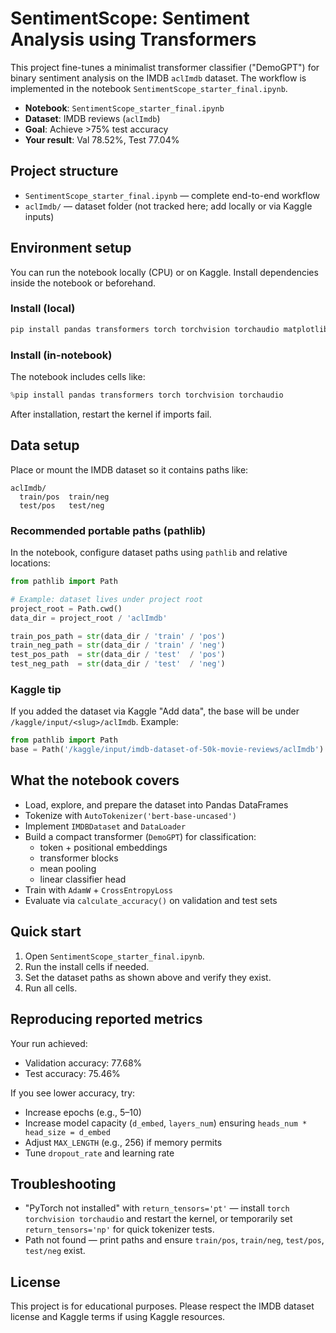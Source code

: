 # SentimentScope: Sentiment Analysis using Transformers

This project fine-tunes a minimalist transformer classifier ("DemoGPT") for binary sentiment analysis on the IMDB `aclImdb` dataset. The workflow is implemented in the notebook `SentimentScope_starter_final.ipynb`.

- **Notebook**: `SentimentScope_starter_final.ipynb`
- **Dataset**: IMDB reviews (`aclImdb`)
- **Goal**: Achieve >75% test accuracy
- **Your result**: Val 78.52%, Test 77.04%

## Project structure
- `SentimentScope_starter_final.ipynb` — complete end-to-end workflow
- `aclImdb/` — dataset folder (not tracked here; add locally or via Kaggle inputs)

## Environment setup
You can run the notebook locally (CPU) or on Kaggle. Install dependencies inside the notebook or beforehand.

### Install (local)
```bash
pip install pandas transformers torch torchvision torchaudio matplotlib scikit-learn
```

### Install (in-notebook)
The notebook includes cells like:
```python
%pip install pandas transformers torch torchvision torchaudio
```
After installation, restart the kernel if imports fail.

## Data setup
Place or mount the IMDB dataset so it contains paths like:
```
aclImdb/
  train/pos  train/neg
  test/pos   test/neg
```

### Recommended portable paths (pathlib)
In the notebook, configure dataset paths using `pathlib` and relative locations:
```python
from pathlib import Path

# Example: dataset lives under project root
project_root = Path.cwd()
data_dir = project_root / 'aclImdb'

train_pos_path = str(data_dir / 'train' / 'pos')
train_neg_path = str(data_dir / 'train' / 'neg')
test_pos_path  = str(data_dir / 'test'  / 'pos')
test_neg_path  = str(data_dir / 'test'  / 'neg')
```

### Kaggle tip
If you added the dataset via Kaggle "Add data", the base will be under `/kaggle/input/<slug>/aclImdb`. Example:
```python
from pathlib import Path
base = Path('/kaggle/input/imdb-dataset-of-50k-movie-reviews/aclImdb')
```

## What the notebook covers
- Load, explore, and prepare the dataset into Pandas DataFrames
- Tokenize with `AutoTokenizer('bert-base-uncased')`
- Implement `IMDBDataset` and `DataLoader`
- Build a compact transformer (`DemoGPT`) for classification:
  - token + positional embeddings
  - transformer blocks
  - mean pooling
  - linear classifier head
- Train with `AdamW` + `CrossEntropyLoss`
- Evaluate via `calculate_accuracy()` on validation and test sets

## Quick start
1. Open `SentimentScope_starter_final.ipynb`.
2. Run the install cells if needed.
3. Set the dataset paths as shown above and verify they exist.
4. Run all cells.

## Reproducing reported metrics
Your run achieved:
- Validation accuracy: 77.68%
- Test accuracy: 75.46%

If you see lower accuracy, try:
- Increase epochs (e.g., 5–10)
- Increase model capacity (`d_embed`, `layers_num`) ensuring `heads_num * head_size = d_embed`
- Adjust `MAX_LENGTH` (e.g., 256) if memory permits
- Tune `dropout_rate` and learning rate

## Troubleshooting
- "PyTorch not installed" with `return_tensors='pt'` — install `torch torchvision torchaudio` and restart the kernel, or temporarily set `return_tensors='np'` for quick tokenizer tests.
- Path not found — print paths and ensure `train/pos`, `train/neg`, `test/pos`, `test/neg` exist.

## License
This project is for educational purposes. Please respect the IMDB dataset license and Kaggle terms if using Kaggle resources.
